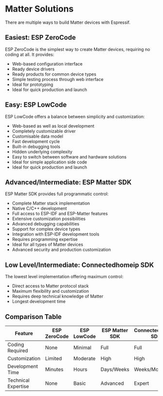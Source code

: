 # Matter Solutions

There are multiple ways to build Matter devices with Espressif.

## Easiest: ESP ZeroCode

ESP ZeroCode is the simplest way to create Matter devices, requiring no coding at all. It provides:

- Web-based configuration interface
- Ready device drivers
- Ready products for common device types
- Simple testing process through web interface
- Ideal for prototyping
- Ideal for quick production and launch

## Easy: ESP LowCode

ESP LowCode offers a balance between simplicity and customization:

- Web-based as well as local development
- Completely customizable driver
- Customisable data model
- Fast development cycle
- Built-in debugging tools
- Hidden underlying complexity
- Easy to switch between software and hardware solutions
- Ideal for simple application side code
- Ideal for quick production and launch

## Advanced/Intermediate: ESP Matter SDK

ESP Matter SDK provides full programmatic control:

- Complete Matter stack implementation
- Native C/C++ development
- Full access to ESP-IDF and ESP-Matter features
- Extensive customization possibilities
- Advanced debugging capabilities
- Support for complex device types
- Integration with ESP-IDF development tools
- Requires programming expertise
- Ideal for all types of Matter devices
- Advanced security and production customization

## Low Level/Intermediate: Connectedhomeip SDK

The lowest level implementation offering maximum control:

- Direct access to Matter protocol stack
- Maximum flexibility and customization
- Requires deep technical knowledge of Matter
- Longest development time

## Comparison Table

| Feature | ESP ZeroCode | ESP LowCode | ESP Matter SDK | Connectedhomeip SDK |
|---------|-------------|-------------|----------------|-------------------|
| Coding Required | None | Minimal | Full | Full |
| Customization | Limited | Moderate | High | High |
| Development Time | Minutes | Hours | Days/Weeks | Weeks/Months |
| Technical Expertise | None | Basic | Advanced | Expert |
